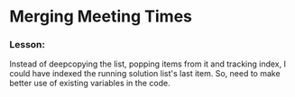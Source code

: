 # Merging Meeting Times

### Lesson:

Instead of deepcopying the list, popping items from it and tracking index, I could have indexed the running solution list's last item.
So, need to make better use of existing variables in the code.
